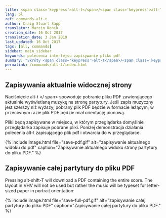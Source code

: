 ```yaml
---
title: <span class='keypress'>alt-t</span>/<span class='keypress'>alt-T</span>
lang: pl
ref: commands-alt-t
author: Craig Stuart Sapp
translator: Marcin Konik
creation_date: 16 Oct 2017
translation_date: 3 Jan 2019
last_updated: 16 Oct 2017
tags: [all, commands]
sidebar: main_sidebar
keywords: polecenia interfejsu zapisywanie pliku pdf
summary: "Skróty <span class='keypress'>alt-t</span>/<span class='keypress'>alt-T</span> spowodują zapisanie aktualnego widoku strony lub całej partytury do pliku w formacie PDF."
permalink: /commands/alt-t/index.html
---
```


## Zapisywania aktualnie widocznej strony

Naciśnięcie <span class = "keypress"> alt-t </ span> spowoduje pobranie pliku PDF zawierającego aktualnie
wyświetlaną muzykę na stronę partytury. Jeśli zapis muzyczny jest szerszy niż wyższy, pobrany plik PDF będzie
w formacie leżącym; w przeciwnym razie plik PDF będzie miał orientację pionową.

Pliki będą zapisywane w miejscu, w którym przeglądarka domyślnie przeglądarka zapisuje pobrane pliki.
Poniżej demonstracja działania polecenia <span class="keypress">alt-t</span> zapisującego plik pdf i otwarcia do w przeglądarce.

{% include image.html
	file="save-pdf.gif"
	alt="zapisywanie aktualnego widoku do pdf"
	caption="Zapisywanie aktualnego widoku strony partytury do pliku PDF."
%}

## Zapisywanie całej partytury do pliku PDF

Pressing <span class="keypress">alt-shift-T</span> will download a PDF
containing the entire score. The layout in VHV will not be used but
rather the music will be typeset for letter-sized paper in portrait
orientation:

{% include image.html
	file="save-full-pdf.gif"
	alt="zapisywanie całej partytury do pliku PDF"
	caption="Zapisywanie całej partytury do pliku PDF."
%}
